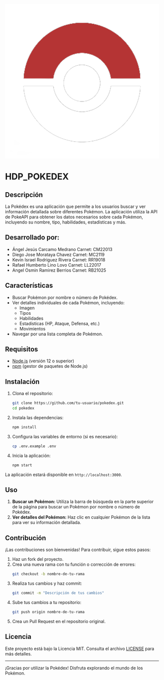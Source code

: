 <div align="center">
  <img src="IMG/Pokeball_SinBg.png" alt="Descripción de la imagen">
</div>


# HDP_POKEDEX

## Descripción

La Pokédex es una aplicación que permite a los usuarios buscar y ver información detallada sobre diferentes Pokémon. La aplicación utiliza la API de PokeAPI para obtener los datos necesarios sobre cada Pokémon, incluyendo su nombre, tipo, habilidades, estadísticas y más.

## Desarrollado por:
 - Ángel Jesús Carcamo Medrano Carnet: CM22013 
 - Diego Jose Morataya Chavez Carnet: MC2119 
 - Kevin Israel Rodriguez Rivera Carnet: RR19018 
 - Rafael Humberto Lino Lovo Carnet: LL22017
 - Angel Osmin Ramirez Berrios Carnet: RB21025 


## Características

- Buscar Pokémon por nombre o número de Pokédex.
- Ver detalles individuales de cada Pokémon, incluyendo:
  - Imagen
  - Tipos
  - Habilidades
  - Estadísticas (HP, Ataque, Defensa, etc.)
  - Movimientos
- Navegar por una lista completa de Pokémon.

## Requisitos

- [Node.js](https://nodejs.org/) (versión 12 o superior)
- [npm](https://www.npmjs.com/) (gestor de paquetes de Node.js)

## Instalación

1. Clona el repositorio:
    ```bash
    git clone https://github.com/tu-usuario/pokedex.git
    cd pokedex
    ```

2. Instala las dependencias:
    ```bash
    npm install
    ```

3. Configura las variables de entorno (si es necesario):
    ```bash
    cp .env.example .env
    ```

4. Inicia la aplicación:
    ```bash
    npm start
    ```

La aplicación estará disponible en `http://localhost:3000`.

## Uso

1. **Buscar un Pokémon:** Utiliza la barra de búsqueda en la parte superior de la página para buscar un Pokémon por nombre o número de Pokédex.
2. **Ver detalles del Pokémon:** Haz clic en cualquier Pokémon de la lista para ver su información detallada.

## Contribución

¡Las contribuciones son bienvenidas! Para contribuir, sigue estos pasos:

1. Haz un fork del proyecto.
2. Crea una nueva rama con tu función o corrección de errores:
    ```bash
    git checkout -b nombre-de-tu-rama
    ```
3. Realiza tus cambios y haz commit:
    ```bash
    git commit -m "Descripción de tus cambios"
    ```
4. Sube tus cambios a tu repositorio:
    ```bash
    git push origin nombre-de-tu-rama
    ```
5. Crea un Pull Request en el repositorio original.

## Licencia

Este proyecto está bajo la Licencia MIT. Consulta el archivo [LICENSE](LICENSE) para más detalles.



---

¡Gracias por utilizar la Pokédex! Disfruta explorando el mundo de los Pokémon.
